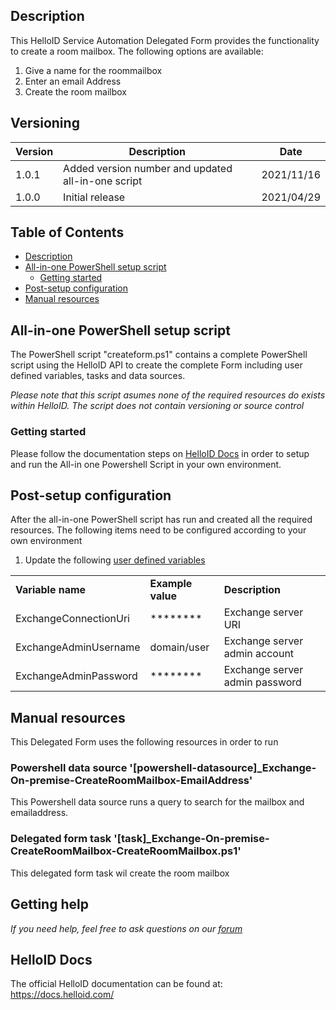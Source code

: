 <!-- Description -->
## Description
This HelloID Service Automation Delegated Form provides the functionality to create a room mailbox. The following options are available:
 1. Give a name for the roommailbox
 2. Enter an email Address
 3. Create the room mailbox

## Versioning
| Version | Description | Date |
| - | - | - |
| 1.0.1   | Added version number and updated all-in-one script | 2021/11/16  |
| 1.0.0   | Initial release | 2021/04/29  |


<!-- TABLE OF CONTENTS -->
## Table of Contents
* [Description](#description)
* [All-in-one PowerShell setup script](#all-in-one-powershell-setup-script)
  * [Getting started](#getting-started)
* [Post-setup configuration](#post-setup-configuration)
* [Manual resources](#manual-resources)


## All-in-one PowerShell setup script
The PowerShell script "createform.ps1" contains a complete PowerShell script using the HelloID API to create the complete Form including user defined variables, tasks and data sources.

 _Please note that this script asumes none of the required resources do exists within HelloID. The script does not contain versioning or source control_


### Getting started
Please follow the documentation steps on [HelloID Docs](https://docs.helloid.com/hc/en-us/articles/360017556559-Service-automation-GitHub-resources) in order to setup and run the All-in one Powershell Script in your own environment.

 
## Post-setup configuration
After the all-in-one PowerShell script has run and created all the required resources. The following items need to be configured according to your own environment
 1. Update the following [user defined variables](https://docs.helloid.com/hc/en-us/articles/360014169933-How-to-Create-and-Manage-User-Defined-Variables)
<table>
  <tr><td><strong>Variable name</strong></td><td><strong>Example value</strong></td><td><strong>Description</strong></td></tr>
  <tr><td>ExchangeConnectionUri</td><td>********</td><td>Exchange server URI</td></tr>
  <tr><td>ExchangeAdminUsername</td><td>domain/user</td><td>Exchange server admin account</td></tr>
  <tr><td>ExchangeAdminPassword</td><td>********</td><td>Exchange server admin password</td></tr>
</table>

## Manual resources
This Delegated Form uses the following resources in order to run

### Powershell data source '[powershell-datasource]_Exchange-On-premise-CreateRoomMailbox-EmailAddress'
This Powershell data source runs a query to search for the mailbox and emailaddress.

### Delegated form task '[task]_Exchange-On-premise-CreateRoomMailbox-CreateRoomMailbox.ps1'
This delegated form task wil create the room mailbox

## Getting help
_If you need help, feel free to ask questions on our [forum](https://forum.helloid.com/forum/helloid-connectors/service-automation/591-helloid-sa-exchange-on-premises-create-room-mailbox)_

## HelloID Docs
The official HelloID documentation can be found at: https://docs.helloid.com/